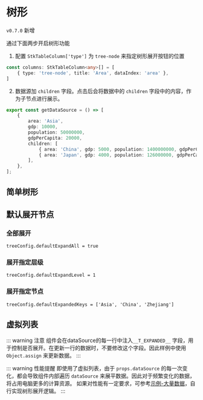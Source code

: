 # 树形 
`v0.7.0` 新增 

通过下面两步开启树形功能

1. 配置 `StkTableColumn['type']` 为 `tree-node` 来指定树形展开按钮的位置
```ts
const columns: StkTableColumn<any>[] = [
    { type: 'tree-node', title: 'Area', dataIndex: 'area' },
]
```

2. 数据源加 `children` 字段。点击后会将数据中的 `children` 字段中的内容，作为子节点进行展示。
```ts
export const getDataSource = () => [ 
    {
        area: 'Asia',
        gdp: 10000,
        population: 50000000,
        gdpPerCapita: 20000,
        children: [
            { area: 'China', gdp: 5000, population: 1400000000, gdpPerCapita: 35000, }, 
            { area: 'Japan', gdp: 4000, population: 126000000, gdpPerCapita: 33000, }
        ],
    },
];
```

## 简单树形


<demo vue="basic/tree/Tree.vue"></demo>

## 默认展开节点

### 全部展开
`treeConfig.defaultExpandAll = true`

<demo vue="basic/tree/TreeDefaultExpandAll.vue"></demo>

### 展开指定层级
`treeConfig.defaultExpandLevel = 1`

<demo vue="basic/tree/TreeDefaultExpandLevel.vue"></demo>

### 展开指定节点
`treeConfig.defaultExpandedKeys = ['Asia', 'China', 'Zhejiang']`

<demo vue="basic/tree/TreeDefaultExpandKeys.vue"></demo>


## 虚拟列表

<demo vue="basic/tree/TreeVirtualList.vue"></demo>

::: warning 注意
组件会在dataSource的每一行中注入`__T_EXPANDED__` 字段，用于控制是否展开。在更新一行的数据时，不要修改这个字段。因此样例中使用 `Object.assign` 来更新数据。
:::

::: warning 性能提醒
即使用了虚拟列表，由于 `props.dataSource` 的每一次变化，都会导致组件内部遍历 `dataSource` 来展平数据。因此对于频繁变化的数据，将占用电脑更多的计算资源。
如果对性能有一定要求，可参考[示例-大量数据](/demos/huge-data)，自行实现树形展开逻辑。
:::